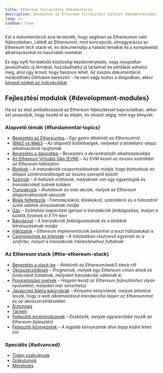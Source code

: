 ```yaml
---
title: Ethereum fejlesztési dokumentáció
description: Bevezetés az Ethereum fejlesztési hálózat dokumentációba.
lang: hu
sidebar: true
---
```


Ezt a dokumentációt arra tervezték, hogy segítsen az Ethereumon való fejlesztésben. Lefedi az Ethereumot, mint koncepciót, elmagyarázza az Ethereum tech stack-et, és dokumentálja a haladó témákat és a komplexebb alkalmazásokat és használati eseteket.

Ez egy nyílt forráskódú közösségi kezdeményezés, vagy nyugodtan javasolhatsz új témákat, hozzáadhatsz új tartalmat és példákat adhatsz meg, ahol úgy érzed, hogy hasznos lehet. Az összes dokumentáció módosítható GitHubon keresztül – ha nem vagy biztos a dolgodban, akkor [kövesd ezeket az instrukciókat](https://github.com/ethereum/ethereum-org-website/blob/dev/README.md).

## Fejlesztési modulok {#development-modules}

Ha ez az első próbálkozásod az Ethereum fejlesztéssel kapcsolatban, akkor azt javasoljuk, hogy kezdd el az elején, és olvasd végig, mint egy könyvet.

### Alapvető témák {#fundamental-topics}

- [Bevezetés az Ethereumba](/developers/docs/intro-to-ethereum/) _– Egy gyors áttekintő az Ethereumról_
- [Web2 vs Web3](/developers/docs/web2-vs-web3/) _– Az alapvető különbségek, melyeket a blokklánc-alapú alkalmazások nyújtanak_
- [Bevezetés a dappokba](/developers/docs/dapps/) _– Bevezetés a decentralizált alkalmazásokba_
- [Az Ethereum Virtuális Gép (EVM)](/developers/docs/evm/) _– Az EVM kezeli az összes számítást az Ethereum hálózaton_
- [Blokkok](/developers/docs/blocks/) _– A tranzakciók csoportosításának módja, hogy biztosítsuk az állapot szinkronizáltságát az összes szereplő között_
- [Számlák](/developers/docs/accounts/) _– A hálózati entitások, melyeknek van egy egyenlegük és tranzakciókat tudnak küldeni_
- [Tranzakciók](/developers/docs/transactions/) _– Átutalások és más akciók, melyek az Ethereum állapotváltozását okozzák_
- [Blokk felfedezők](/developers/docs/data-and-analytics/block-explorers/) _–Tranzakciókról, blokkokról, számlákról és a hálózatról szóló adatok olvasásának módja_
- [Gáz](/developers/docs/gas/) _– Számítási kapacitást igényel a tranzakciók feldolgozása, melyet a küldők fizetnek ki ETH-ben_
- [Bányászat](/developers/docs/consensus-mechanisms/pow/mining/) _– A tranzakciók feldolgozásának és a blokkok létrehozásának módja_
- [Hálózatok](/developers/docs/networks/) _– Ethereum implementációk beleértve a teszt hálózatokat is_
- [Csomópontok és kliensek](/developers/docs/nodes-and-clients/) _– A hálózatban résztvevő egyének és a szofvter, melyet a tranzakciók hitelesítéséhez futtatnak_

### Az Ethereum stack {#the-ethereum-stack}

- [Bevezetés a stack-be](/developers/docs/ethereum-stack/) _– Áttekintő az Ethereum/web3 stack-ről_
- [Okosszerződések](/developers/docs/smart-contracts/) _– Programok, melyek egy Ethereum címen élnek és funkciókat futtatnak, melyeket tranzakciók váltanak ki_
- [Programozási nyelvek](/developers/docs/programming-languages/) _– Hogyan kezdj az Ethereum fejlesztéshez olyan nyelvekkel, melyeket már ismerhetsz_
- [Javascript kliens könyvtárak](/developers/docs/apis/javascript/) _– Kényelmi könyvtárak, melyek lehetővé teszik, hogy a web alkalmazásod interakcióba lépjen az Ethereummal és az okosszerződésekkel_
- [Biztonság](/developers/docs/security/)
- [Tárhely](/developers/docs/storage/)
- [Fejlesztői keretrendszerek](/developers/docs/frameworks/) _– Eszközök, melyek egyszerűbbé teszik az Ethereum fejlesztést_
- [Fejlesztői környezetek](/developers/docs/ides/) _– A legjobb környezetek ahol dapp kódot lehet írni_

### Speciális {#advanced}

- [Token szabványok](/developers/docs/standards/tokens/)
- [Orákulumok](/developers/docs/oracles/)
- [Méretezés](/developers/docs/layer-2-scaling/)
